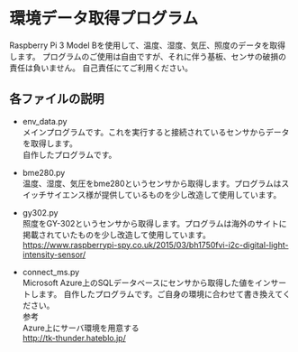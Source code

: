 # 環境データ取得プログラム
Raspberry Pi 3 Model Bを使用して、温度、湿度、気圧、照度のデータを取得します。
プログラムのご使用は自由ですが、それに伴う基板、センサの破損の責任は負いません。
自己責任にてご利用ください。

## 各ファイルの説明
- env_data.py  
メインプログラムです。これを実行すると接続されているセンサからデータを取得します。  
自作したプログラムです。

- bme280.py  
温度、湿度、気圧をbme280というセンサから取得します。プログラムはスイッチサイエンス様が提供しているものを少し改造して使用しています。

- gy302.py  
照度をGY-302というセンサから取得します。プログラムは海外のサイトに掲載されていたものを少し改造して使用しています。  
<https://www.raspberrypi-spy.co.uk/2015/03/bh1750fvi-i2c-digital-light-intensity-sensor/>

- connect_ms.py  
Microsoft Azure上のSQLデータベースにセンサから取得した値をインサートします。
自作したプログラムです。ご自身の環境に合わせて書き換えてください。  
参考  
Azure上にサーバ環境を用意する  
<http://tk-thunder.hateblo.jp/>
